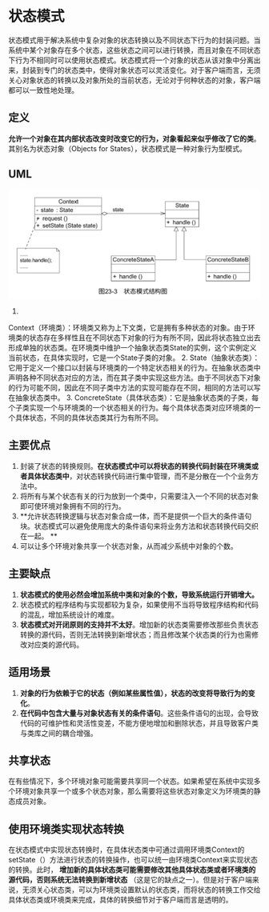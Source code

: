 # 状态模式

状态模式用于解决系统中复杂对象的状态转换以及不同状态下行为的封装问题。当系统中某个对象存在多个状态，这些状态之间可以进行转换，而且对象在不同状态下行为不相同时可以使用状态模式。状态模式将一个对象的状态从该对象中分离出来，封装到专门的状态类中，使得对象状态可以灵活变化。对于客户端而言，无须关心对象状态的转换以及对象所处的当前状态，无论对于何种状态的对象，客户端都可以一致性地处理。

## 定义

**允许一个对象在其内部状态改变时改变它的行为，对象看起来似乎修改了它的类**。其别名为状态对象（Objects for
States），状态模式是一种对象行为型模式。

## UML

![image-20240526150401549](./.gitbook/assets/image-20240526150401549.png)

1.
Context（环境类）：环境类又称为上下文类，它是拥有多种状态的对象。由于环境类的状态存在多样性且在不同状态下对象的行为有所不同，因此将状态独立出去形成单独的状态类。在环境类中维护一个抽象状态类State的实例，这个实例定义当前状态，在具体实现时，它是一个State子类的对象。
2.
State（抽象状态类）：它用于定义一个接口以封装与环境类的一个特定状态相关的行为。在抽象状态类中声明各种不同状态对应的方法，而在其子类中实现这些方法。由于不同状态下对象的行为可能不同，因此在不同子类中方法的实现可能存在不同，相同的方法可以写在抽象状态类中。
3. ConcreteState（具体状态类）：它是抽象状态类的子类，每个子类实现一个与环境类的一个状态相关的行为。每个具体状态类对应环境类的一个具体状态，不同的具体状态类其行为有所不同。

## 主要优点

1. 封装了状态的转换规则。**在状态模式中可以将状态的转换代码封装在环境类或者具体状态类中**，对状态转换代码进行集中管理，而不是分散在一个个业务方法中。
2. 将所有与某个状态有关的行为放到一个类中，只需要注入一个不同的状态对象即可使环境对象拥有不同的行为。
3. **允许状态转换逻辑与状态对象合成一体，而不是提供一个巨大的条件语句块。状态模式可以避免使用庞大的条件语句来将业务方法和状态转换代码交织在一起。
   **
4. 可以让多个环境对象共享一个状态对象，从而减少系统中对象的个数。

## 主要缺点

1. **状态模式的使用必然会增加系统中类和对象的个数，导致系统运行开销增大。**
2. 状态模式的程序结构与实现都较为复杂，如果使用不当将导致程序结构和代码的混乱，增加系统设计的难度。
3. **状态模式对开闭原则的支持并不太好**。增加新的状态类需要修改那些负责状态转换的源代码，否则无法转换到新增状态；而且修改某个状态类的行为也需修改对应类的源代码。

## 适用场景

1. **对象的行为依赖于它的状态（例如某些属性值），状态的改变将导致行为的变化**。
2. **在代码中包含大量与对象状态有关的条件语句**。这些条件语句的出现，会导致代码的可维护性和灵活性变差，不能方便地增加和删除状态，并且导致客户类与类库之间的耦合增强。

## 共享状态

在有些情况下，多个环境对象可能需要共享同一个状态。如果希望在系统中实现多个环境对象共享一个或多个状态对象，那么需要将这些状态对象定义为环境类的静态成员对象。

## 使用环境类实现状态转换

在状态模式中实现状态转换时，在具体状态类中可通过调用环境类Context的setState（）方法进行状态的转换操作，也可以统一由环境类Context来实现状态的转换。此时，
**增加新的具体状态类可能需要修改其他具体状态类或者环境类的源代码，否则系统无法转换到新增状态**
（这是它的缺点之一）。但是对于客户端来说，无须关心状态类，可以为环境类设置默认的状态类，而将状态的转换工作交给具体状态类或环境类来完成，具体的转换细节对于客户端而言是透明的。